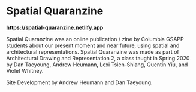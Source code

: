 # Spatial Quaranzine

**https://spatial-quaranzine.netlify.app**

Spatial Quaranzine was an online publication / zine by Columbia GSAPP students about our present moment and near future, using spatial and architectural representations. Spatial Quaranzine was made as part of Architectural Drawing and Representation 2, a class taught in Spring 2020 by Dan Taeyoung, Andrew Heumann, Lexi Tsien-Shiang, Quentin Yiu, and Violet Whitney.

Site Development by Andrew Heumann and Dan Taeyoung.
